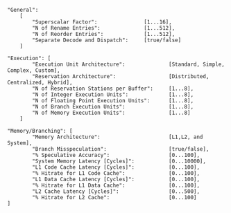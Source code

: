 
	"General": 
		[
			"Superscalar Factor":				[1...16],
			"N of Rename Entries": 				[1...512],
			"N of Reorder Entries": 			[1...512],
			"Separate Decode and Dispatch":		[true/false]
		]
	
	"Execution": [
			"Execution Unit Architecture": 				[Standard, Simple, Complex, Custom],
			"Reservation Architecture": 				[Distributed, Centralized, Hybrid],
			"N of Reservation Stations per Buffer": 	[1...8],
			"N of Integer Execution Units": 			[1...8],
			"N of Floating Point Execution Units":    	[1...8],
			"N of Branch Execution Units":				[1...8],
			"N of Memory Execution Units":				[1...8]
		]
		
	"Memory/Branching": [
			"Memory Architecture": 						[L1,L2, and System],
			"Branch Misspeculation": 					[true/false],
			"% Speculative Accuracy": 					[0...100],
			"System Memory Latency [Cycles]":			[0...10000],
			"L1 Code Cache Latency [Cycles]":			[0...100],	
			"% Hitrate for L1 Code Cache":				[0...100],
			"L1 Data Cache Latency [Cycles]":			[0...100],	
			"% Hitrate for L1 Data Cache":				[0...100],
			"L2 Cache Latency [Cycles]":				[0...500],
			"% Hitrate for L2 Cache":					[0...100]
	]